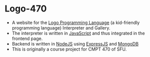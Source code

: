 Logo-470
========
* A website for the [Logo Programming Language](https://en.wikipedia.org/wiki/Logo_(programming_language)) (a kid-friendly programming language) Interpreter and Gallery.
* The interpreter is written in [JavaScript](https://www.javascript.com/) and thus integrated in the frontend page.
* Backend is written in [NodeJS](https://nodejs.org) using [ExpressJS](https://expressjs.com/) and [MongoDB](https://www.mongodb.com/)
* This is originally a course project for CMPT 470 of SFU.

